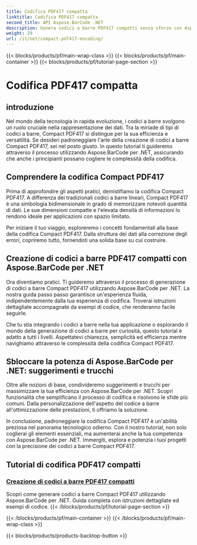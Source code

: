 ```yaml
---
title: Codifica PDF417 compatta
linktitle: Codifica PDF417 compatta
second_title: API Aspose.BarCode .NET
description: Genera codici a barre PDF417 compatti senza sforzo con Aspose.BarCode per .NET. Segui la nostra guida passo passo per una codifica efficiente, completa di esempi di codice.
weight: 29
url: /it/net/compact-pdf417-encoding/
---
```


{{< blocks/products/pf/main-wrap-class >}}
{{< blocks/products/pf/main-container >}}
{{< blocks/products/pf/tutorial-page-section >}}

# Codifica PDF417 compatta


## introduzione

Nel mondo della tecnologia in rapida evoluzione, i codici a barre svolgono un ruolo cruciale nella rappresentazione dei dati. Tra la miriade di tipi di codici a barre, Compact PDF417 si distingue per la sua efficienza e versatilità. Se desideri padroneggiare l'arte della creazione di codici a barre Compact PDF417, sei nel posto giusto. In questo tutorial ti guideremo attraverso il processo utilizzando Aspose.BarCode per .NET, assicurando che anche i principianti possano cogliere le complessità della codifica.

## Comprendere la codifica Compact PDF417

Prima di approfondire gli aspetti pratici, demistifiamo la codifica Compact PDF417. A differenza dei tradizionali codici a barre lineari, Compact PDF417 è una simbologia bidimensionale in grado di memorizzare notevoli quantità di dati. Le sue dimensioni compatte e l'elevata densità di informazioni lo rendono ideale per applicazioni con spazio limitato.

Per iniziare il tuo viaggio, esploreremo i concetti fondamentali alla base della codifica Compact PDF417. Dalla struttura dei dati alla correzione degli errori, copriremo tutto, fornendoti una solida base su cui costruire.

## Creazione di codici a barre PDF417 compatti con Aspose.BarCode per .NET

Ora diventiamo pratici. Ti guideremo attraverso il processo di generazione di codici a barre Compact PDF417 utilizzando Aspose.BarCode per .NET. La nostra guida passo passo garantisce un'esperienza fluida, indipendentemente dalla tua esperienza di codifica. Troverai istruzioni dettagliate accompagnate da esempi di codice, che renderanno facile seguirle.

Che tu stia integrando i codici a barre nella tua applicazione o esplorando il mondo della generazione di codici a barre per curiosità, questo tutorial è adatto a tutti i livelli. Aspettatevi chiarezza, semplicità ed efficienza mentre navighiamo attraverso le complessità della codifica Compact PDF417.

## Sbloccare la potenza di Aspose.BarCode per .NET: suggerimenti e trucchi

Oltre alle nozioni di base, condivideremo suggerimenti e trucchi per massimizzare la tua efficienza con Aspose.BarCode per .NET. Scopri funzionalità che semplificano il processo di codifica e risolvono le sfide più comuni. Dalla personalizzazione dell'aspetto del codice a barre all'ottimizzazione delle prestazioni, ti offriamo la soluzione.

In conclusione, padroneggiare la codifica Compact PDF417 è un'abilità preziosa nel panorama tecnologico odierno. Con il nostro tutorial, non solo coglierai gli elementi essenziali, ma aumenterai anche la tua competenza con Aspose.BarCode per .NET. Immergiti, esplora e potenzia i tuoi progetti con la precisione dei codici a barre Compact PDF417.

## Tutorial di codifica PDF417 compatti
### [Creazione di codici a barre PDF417 compatti](./compact-pdf417-basic-configuration/)
Scopri come generare codici a barre Compact PDF417 utilizzando Aspose.BarCode per .NET. Guida completa con istruzioni dettagliate ed esempi di codice.
{{< /blocks/products/pf/tutorial-page-section >}}

{{< /blocks/products/pf/main-container >}}
{{< /blocks/products/pf/main-wrap-class >}}

{{< blocks/products/products-backtop-button >}}
